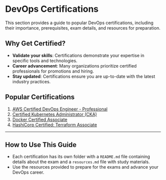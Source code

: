 # DevOps Certifications

This section provides a guide to popular DevOps certifications, including their importance, prerequisites, exam details, and resources for preparation.

## Why Get Certified?
- **Validate your skills**: Certifications demonstrate your expertise in specific tools and technologies.
- **Career advancement**: Many organizations prioritize certified professionals for promotions and hiring.
- **Stay updated**: Certifications ensure you are up-to-date with the latest industry practices.

## Popular Certifications
1. [AWS Certified DevOps Engineer - Professional](aws-certified-devops-engineer)
2. [Certified Kubernetes Administrator (CKA)](certified-kubernetes-administrator)
3. [Docker Certified Associate](docker-certified-associate)
4. [HashiCorp Certified: Terraform Associate](terraform-associate)

---

## How to Use This Guide
- Each certification has its own folder with a `README.md` file containing details about the exam and a `resources.md` file with study materials.
- Use the resources provided to prepare for the exams and advance your DevOps career.
